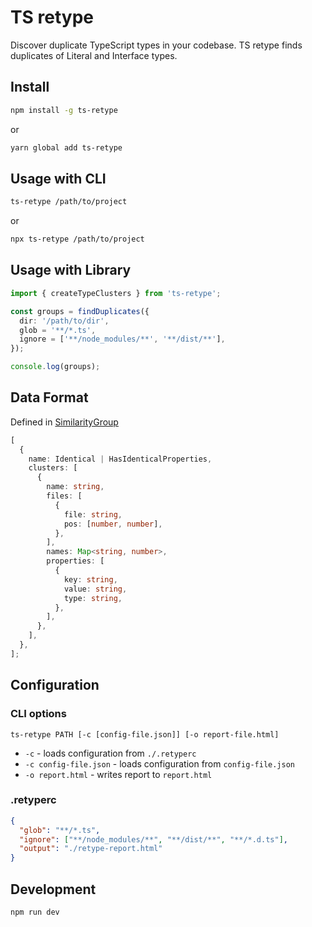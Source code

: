 # TS retype

Discover duplicate TypeScript types in your codebase. TS retype finds duplicates of Literal and
Interface types.

## Install

```bash
npm install -g ts-retype
```

or

```bash
yarn global add ts-retype
```

## Usage with CLI

```bash
ts-retype /path/to/project
```

or

```bash
npx ts-retype /path/to/project
```

## Usage with Library

```typescript
import { createTypeClusters } from 'ts-retype';

const groups = findDuplicates({
  dir: '/path/to/dir',
  glob = '**/*.ts',
  ignore = ['**/node_modules/**', '**/dist/**'],
});

console.log(groups);
```

## Data Format

Defined in [SimilarityGroup](src/types.ts)

```typescript
[
  {
    name: Identical | HasIdenticalProperties,
    clusters: [
      {
        name: string,
        files: [
          {
            file: string,
            pos: [number, number],
          },
        ],
        names: Map<string, number>,
        properties: [
          {
            key: string,
            value: string,
            type: string,
          },
        ],
      },
    ],
  },
];
```

## Configuration

### CLI options
```
ts-retype PATH [-c [config-file.json]] [-o report-file.html]
```
- `-c` - loads configuration from `./.retyperc`
- `-c config-file.json` - loads configuration from `config-file.json`
- `-o report.html` - writes report to `report.html`

### .retyperc
```json
{
  "glob": "**/*.ts",
  "ignore": ["**/node_modules/**", "**/dist/**", "**/*.d.ts"],
  "output": "./retype-report.html"
}
```

## Development

```bash
npm run dev
```
